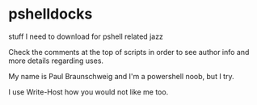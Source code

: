 # pshelldocks



stuff I need to download for pshell related jazz


Check the comments at the top of scripts in order to see author info and more details regarding uses. 

My name is Paul Braunschweig and I'm a powershell noob, but I try. 


I use Write-Host how you would not like me too. 
